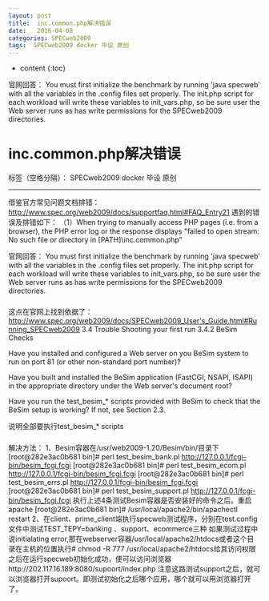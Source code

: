```yaml
---
layout: post
title:  inc.common.php解决错误
date:   2016-04-08
categories: SPECweb2009
tags:  SPECweb2009 docker 毕设 原创
---
```


* content
{:toc}

 
 官网回答：
You must first initialize the benchmark by running 'java specweb' with all the variables in the .config files set properly.
The init.php script for each workload will write these variables to init_vars.php, so be sure user the Web server runs as has write permissions for the SPECweb2009 directories.





# inc.common.php解决错误

标签（空格分隔）： SPECweb2009 docker 毕设 原创

---

借鉴官方常见问题文档排错：
          http://www.spec.org/web2009/docs/supportfaq.html#FAQ_Entry21
遇到的错误及排错如下：
（1）When trying to manually access PHP pages (i.e. from a browser), the PHP error log or the response displays "failed to open stream: No such file or directory in [PATH]\inc.common.php"
 
 官网回答：
You must first initialize the benchmark by running 'java specweb' with all the variables in the .config files set properly.
The init.php script for each workload will write these variables to init_vars.php, so be sure user the Web server runs as has write permissions for the SPECweb2009 directories.

### ########################################################

 这点在官网上找到依据了：http://www.spec.org/web2009/docs/SPECweb2009_User's_Guide.html#Running_SPECweb2009
3.4     Trouble Shooting your first run
3.4.2                BeSim Checks

Have you installed and configured a Web server on you BeSim system to run on port 81 (or other non-standard port number)?

Have you built and installed the BeSim application (FastCGI, NSAPI, ISAPI) in the appropriate directory under the Web server's document root?

Have you run the test_besim_* scripts provided with BeSim to check that the BeSim setup is working?  If not, see  Section 2.3.

说明全部要执行test_besim_* scripts

### ##########################################################

 解决方法：
1、Besim容器在/usr/web2009-1.20/Besim/bin/目录下
[root@282e3ac0b681 bin]# perl test_besim_bank.pl http://127.0.0.1/fcgi-bin/besim_fcgi.fcgi
[root@282e3ac0b681 bin]# perl test_besim_ecom.pl http://127.0.0.1/fcgi-bin/besim_fcgi.fcgi
[root@282e3ac0b681 bin]# perl test_besim_errs.pl http://127.0.0.1/fcgi-bin/besim_fcgi.fcgi
[root@282e3ac0b681 bin]# perl test_besim_support.pl http://127.0.0.1/fcgi-bin/besim_fcgi.fcgi
执行上述4条测试Besim容器是否安装好的命令之后。重启apache
[root@282e3ac0b681 bin]# /usr/local/apache2/bin/apachectl  restart
2、在client、prime_client端执行specweb测试程序，分别在test.config文件中测试TEST_TEPY=banking 、support、ecommerce三种
如果测试过程中说initialating error,那在webserver容器/usr/local/apache2/htdocs或者这个目录在主机的位置执行# chmod -R 777 /usr/local/apache2/htdocs给其访问权限
之后在运行specweb初始化成功，便可以访问浏览器http://202.117.16.189:8080/supoort/index.php 注意这路测试support之后，就可以浏览器打开supoort。即测试初始化之后哪个应用，哪个就可以用浏览器打开了。






